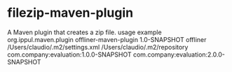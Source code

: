 # filezip-maven-plugin
A Maven plugin that creates a zip file.
usage example 
           <plugin>
                <groupId>org.ippul.maven.plugin</groupId>
                <artifactId>offliner-maven-plugin</artifactId>
                <version>1.0-SNAPSHOT</version>
                <executions>
                    <execution>
                        <goals>
                            <goal>offliner</goal>
                        </goals>
                        <configuration>
                            <settingsFile>/Users/claudio/.m2/settings.xml</settingsFile>
                            <localMavenRepository>/Users/claudio/.m2/repository</localMavenRepository>
                            <artifacts>
                                <gav>com.company:evaluation:1.0.0-SNAPSHOT</gav>
                                <gav>com.company:evaluation:2.0.0-SNAPSHOT</gav>
                            </artifacts>
                        </configuration>
                    </execution>
                </executions>
            </plugin>
